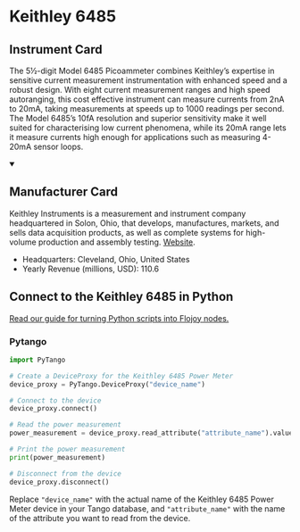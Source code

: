 
# Keithley 6485

## Instrument Card

The 5½-digit Model 6485 Picoammeter combines Keithley’s expertise in sensitive current measurement instrumentation with enhanced speed and a robust design. With eight current measurement ranges and high speed autoranging, this cost effective instrument can measure currents from 2nA to 20mA, taking measurements at speeds up to 1000 readings per second. The Model 6485’s 10fA resolution and superior sensitivity make it well suited for characterising low current phenomena, while its 20mA range lets it measure currents high enough for applications such as measuring 4-20mA sensor loops.

<details open>
<summary><h2>Manufacturer Card</h2></summary>
Keithley Instruments is a measurement and instrument company headquartered in Solon, Ohio, that develops, manufactures, markets, and sells data acquisition products, as well as complete systems for high-volume production and assembly testing. <a href=https://www.tek.com/en>Website</a>.
<br>
<ul>
  <li>Headquarters: Cleveland, Ohio, United States</li>
  <li>Yearly Revenue (millions, USD): 110.6</li>
</ul>
</details>

## Connect to the Keithley 6485 in Python

[Read our guide for turning Python scripts into Flojoy nodes.](https://docs.flojoy.ai/custom-nodes/creating-custom-node/)


### Pytango

```python
import PyTango

# Create a DeviceProxy for the Keithley 6485 Power Meter
device_proxy = PyTango.DeviceProxy("device_name")

# Connect to the device
device_proxy.connect()

# Read the power measurement
power_measurement = device_proxy.read_attribute("attribute_name").value

# Print the power measurement
print(power_measurement)

# Disconnect from the device
device_proxy.disconnect()
```

Replace `"device_name"` with the actual name of the Keithley 6485 Power Meter device in your Tango database, and `"attribute_name"` with the name of the attribute you want to read from the device.

